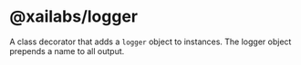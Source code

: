 # @xailabs/logger

A class decorator that adds a `logger` object to instances.
The logger object prepends a name to all output.